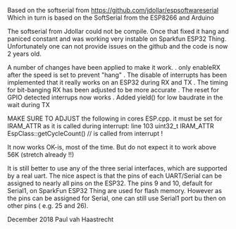 Based on the softserial from https://github.com/jdollar/espsoftwareserial
Which in turn is based on the SoftSerial from the ESP8266 and Arduino

The softserial from Jdollar could not be compile. Once that fixed it hang and paniced constant and was working very instable 
on Sparkfun ESP32 Thing. Unfortunately one can not provide issues on the github and the code is now 2 years old.

A number of changes have been applied to make it work.
. only enableRX after the speed is set to prevent "hang"
. The disable of interrupts has been implemented that it really works on an ESP32 during RX and TX
. The timing for bit-banging RX has been adjusted to be more accurate
. The reset for GPIO detected interrups now works
. Added yield() for low baudrate in the wait during TX

MAKE SURE TO ADJUST the following in cores ESP.cpp. it must be set for IRAM_ATTR as it is called during
interrupt: 
line 103 uint32_t IRAM_ATTR EspClass::getCycleCount()   // is called from interrupt !

It now works OK-is, most of the time. But do not expect it to work above 56K (stretch already !!) 

It is still better to use any of the three serial interfaces, which are supported by a real uart. 
The nice aspect is that the pins of each UART/Serial can be assigned to nearly all pins on the ESP32. 
The pins 9 and 10, default for Serial1, on SparkFun ESP32 Thing are used for flash memory. 
However as the pins can be assigned for Serial, one can still use Serial1 port bu then on other pins ( e.g. 25 and 26).

December 2018
Paul vah Haastrecht

